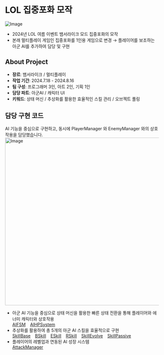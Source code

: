 # LOL 집중포화 모작
![Image](https://github.com/user-attachments/assets/4c523900-8622-44d7-938c-ae968095c61b)
- 2024년 LOL 여름 이벤트 뱀서라이크 모드 집중포화의 모작
- 본래 멀티플레이 게임인 집중포화를 1인용 게임으로 변경
        → 플레이어를 보조하는 아군 AI를 추가하여 담당 및 구현

## About Project
- **장르**: 뱀서라이크 / 멀티플레이
- **작업 기간**: 2024.7.18 - 2024.8.16
- **팀 구성**: 프로그래머 3인, 아트 2인, 기획 1인
- **담당 파트**: 아군AI / 캐릭터 UI
- **키워드**: 상태 머신 / 추상화를 활용한 효율적인 스킬 관리 / 오브젝트 풀링

## 담당 구현 코드
AI 기능을 중심으로 구현하고, 동시에 PlayerManager 와 EnemyManager 와의 상호작용을 담당했습니다.
<img width="791" height="548" alt="Image" src="https://github.com/user-attachments/assets/e20f5cc4-cd7b-4b4a-bbf3-f65e7303ae5c" />

- 아군 AI 기능을 중심으로 상태 머신을 활용한 빠른 상태 전환을 통해 플레이어와 에너미 캐릭터와 상호작용 <br/>
  [AIFSM](https://github.com/anditsoon/JipJoongPoHwa/blob/Develop_Beta/Assets/YDW/Scripts/Y_AllyFSM.cs) &ensp; [AIHPSystem](https://github.com/anditsoon/JipJoongPoHwa/blob/Develop_Beta/Assets/YDW/Scripts/AIHPSystem.cs) 
- 추상화를 활용하여 총 5개의 아군 AI 스킬을 효율적으로 구현 <br/>
  [SkillBase](https://github.com/anditsoon/JipJoongPoHwa/blob/Develop_Beta/Assets/YDW/Scripts/NewScripts/SkillBase.cs) &ensp; [BSkill](https://github.com/anditsoon/JipJoongPoHwa/blob/Develop_Beta/Assets/YDW/Scripts/NewScripts/BSkill.cs) &ensp; [ESkill](https://github.com/anditsoon/JipJoongPoHwa/blob/Develop_Beta/Assets/YDW/Scripts/NewScripts/ESkill.cs) &ensp; [RSkill](https://github.com/anditsoon/JipJoongPoHwa/blob/Develop_Beta/Assets/YDW/Scripts/NewScripts/RSkill.cs) &ensp; [SkillEvolve](https://github.com/anditsoon/JipJoongPoHwa/blob/Develop_Beta/Assets/YDW/Scripts/NewScripts/SkillEvolve.cs) &ensp; [SkillPassive](https://github.com/anditsoon/JipJoongPoHwa/blob/Develop_Beta/Assets/YDW/Scripts/NewScripts/SkillPassive.cs)
- 플레이어의 레벨업과 연동된 AI 성장 시스템 <br/>
  [AttackManager](https://github.com/anditsoon/JipJoongPoHwa/blob/Develop_Beta/Assets/YDW/Scripts/NewScripts/AttackManager.cs)
